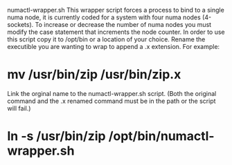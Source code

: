 numactl-wrapper.sh
This wrapper script forces a process to bind to a single numa node, it is currently coded for a system with four numa nodes (4-sockets). To increase or decrease the number of numa nodes you must modify the case statement that increments the node counter.
In order to use this script copy it to /opt/bin or a location of your choice.
Rename the executible you are wanting to wrap to append a .x extension. For example:
# mv /usr/bin/zip /usr/bin/zip.x
Link the orginal name to the numactl-wrapper.sh script. (Both the original command and the .x renamed command must be in the path or the script will fail.)
# ln -s /usr/bin/zip /opt/bin/numactl-wrapper.sh



